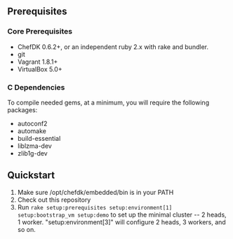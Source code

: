 ## Prerequisites
### Core Prerequisites
- ChefDK 0.6.2+, or an independent ruby 2.x with rake and bundler.
- git
- Vagrant 1.8.1+
- VirtualBox 5.0+

### C Dependencies
To compile needed gems, at a minimum, you will require the following packages:
- autoconf2
- automake
- build-essential
- liblzma-dev
- zlib1g-dev

## Quickstart
1. Make sure /opt/chefdk/embedded/bin is in your PATH
2. Check out this repository
3. Run `rake setup:prerequisites setup:environment[1] setup:bootstrap_vm setup:demo` to set up the minimal cluster -- 2 heads, 1 worker.  "setup:environment[3]" will configure 2 heads, 3 workers, and so on.
